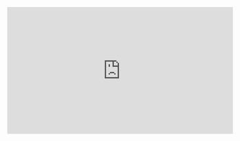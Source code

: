 <div markdown="1" id="lesson">

<div id="video" class="flex-video"><iframe src="https://player.vimeo.com/video/158978055" frameborder="0" webkitallowfullscreen="" mozallowfullscreen="" allowfullscreen="" style="width: 525px; height: 295.312px;"></iframe></div>

</div>
